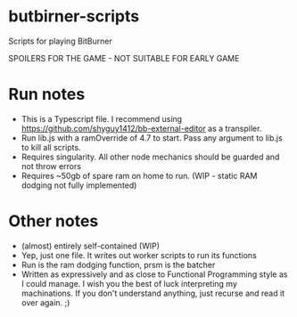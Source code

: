 # butbirner-scripts
Scripts for playing BitBurner

SPOILERS FOR THE GAME - NOT SUITABLE FOR EARLY GAME
# Run notes
* This is a Typescript file. I recommend using <https://github.com/shyguy1412/bb-external-editor> as a transpiler.
* Run lib.js with a ramOverride of 4.7 to start. Pass any argument to lib.js to kill all scripts.
* Requires singularity. All other node mechanics should be guarded and not throw errors
* Requires ~50gb of spare ram on home to run. (WIP - static RAM dodging not fully implemented)

# Other notes
* (almost) entirely self-contained (WIP)
* Yep, just one file. It writes out worker scripts to run its functions
* Run is the ram dodging function, prsm is the batcher
* Written as expressively and as close to Functional Programming style as I could manage. I wish you the best of luck interpreting my machinations. If you don't understand anything, just recurse and read it over again. ;)

